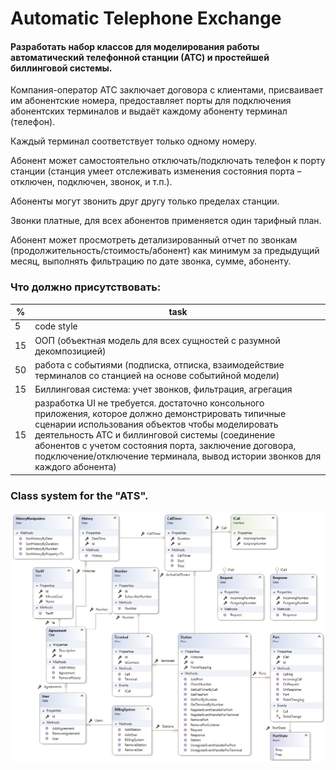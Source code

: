 # Automatic Telephone Exchange
#### Разработать набор классов для моделирования работы автоматический телефонной станции (АТС) и простейшей биллинговой системы. 

Компания-оператор АТС заключает договора с клиентами, присваивает им абонентские номера, предоставляет порты для подключения абонентских терминалов и выдаёт каждому абоненту терминал (телефон). 

Каждый терминал соответствует только одному номеру. 

Абонент может самостоятельно отключать/подключать телефон к порту станции (станция умеет отслеживать изменения состояния порта – отключен, подключен, звонок, и т.п.). 

Абоненты могут звонить друг другу только пределах станции. 

Звонки платные, для всех абонентов применяется один тарифный план. 

Абонент может просмотреть детализированный отчет по звонкам (продолжительность/стоимость/абонент) как минимум за предыдущий месяц, выполнять фильтрацию по дате звонка, сумме, абоненту.

### Что должно присутствовать:

|  % | task |
| -- | --------- |
|  5 | code style|
| 15 | ООП (объектная модель для всех сущностей c разумной декомпозицией) |
| 50 | работа с событиями (подписка, отписка, взаимодействие терминалов со станцией на основе событийной модели) |
| 15 | Биллинговая система: учет звонков, фильтрация, агрегация |
| 15 | разработка UI не требуется. достаточно консольного приложения, которое должно демонстрировать типичные сценарии использования объектов чтобы моделировать деятельность АТС и биллинговой системы (соединение абонентов с учетом состояния порта, заключение договора, подключение/отключение терминала, вывод истории звонков для каждого абонента) |

### Class system for the "ATS".
![ClassDiagram](https://github.com/Irirgavia/.NetTraining/blob/Task3_AutomaticTelephoneExchange/ATS/ATSLibrary/Description/ATSClassDiagram.jpg)
